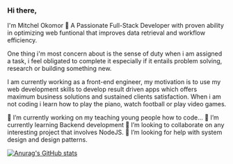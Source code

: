 ### Hi there,
 I'm Mitchel Okomor 👋
A Passionate Full-Stack Developer with proven ability in optimizing web funtional that improves data retrieval and workflow efficiency.

One thing i'm most concern about is the sense of duty when i am assigned a task, i feel obligated to complete it especially if it entails problem solving, research or building something new.

I am currently working as a front-end engineer, my motivation is to use my web development skills to develop result driven apps which offers maximum business solutions and sustained clients satisfaction. 
When i am not coding i learn how to play the piano, watch football or play video games.

🔭 I’m currently working on my teaching young people how to code...
🌱 I’m currently learning Backend development
👯 I’m looking to collaborate on any interesting project that involves NodeJS.
🤔 I’m looking for help with system design and design patterns.
<!--
**mitchel-okomor/mitchel-okomor** is a ✨ _special_ ✨ repository because its `README.md` (this file) appears on your GitHub profile.

Here are some ideas to get you started:

- 🔭 I’m currently working on ...
- 🌱 I’m currently learning Java
- 👯 I’m looking to collaborate on ...
- 🤔 I’m looking for help with ...
- 💬 Ask me about ...
- 📫 How to reach me: ...
- 😄 Pronouns: ...
- ⚡ Fun fact: ...
-->

[![Anurag's GitHub stats](https://github-readme-stats.vercel.app/api?username=mitchel-okomor)](https://github.com/anuraghazra/github-readme-stats)
